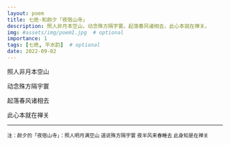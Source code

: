 ```yaml
---
layout: poem
title: 七绝·和颜夕「夜宿山寺」
description: 照人非月本空山，动念殊方隔宇寰。起落春风诸相去，此心本就在禅关。
img: #assets/img/poem1.jpg  # optional
importance: 1
tags: [七绝, 平水韵]  # optional
date: 2022-09-02
--- 
```



照人非月本空山

动念殊方隔宇寰

起落春风诸相去

此心本就在禅关

---

<small>注：颜夕的「夜宿山寺」：照人明月满空山 道说殊方隔宇寰 夜半风来春睡去 此身知是在禅关</small>